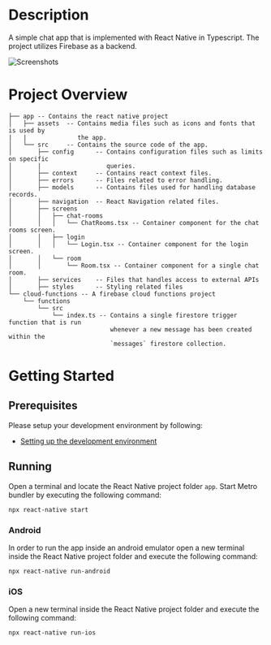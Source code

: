 # Description
A simple chat app that is implemented with React Native in Typescript. The project utilizes Firebase as a backend.

![Screenshots](https://i.imgur.com/FXlSRSg.png)

# Project Overview

```
├── app -- Contains the react native project
│   ├── assets  -- Contains media files such as icons and fonts that is used by 
|   |              the app.
│   └── src     -- Contains the source code of the app.
│       ├── config      -- Contains configuration files such as limits on specific 
│       |                  queries.
│       ├── context     -- Contains react context files.
│       ├── errors      -- Files related to error handling.
│       ├── models      -- Contains files used for handling database records.
│       ├── navigation  -- React Navigation related files.
│       ├── screens
│       │   ├── chat-rooms
│       │   │   └── ChatRooms.tsx -- Container component for the chat rooms screen.
│       │   ├── login
│       │   │   └── Login.tsx -- Container component for the login screen.
│       │   └── room
│       │       └── Room.tsx -- Container component for a single chat room.
│       ├── services    -- Files that handles access to external APIs
│       ├── styles      -- Styling related files
└── cloud-functions -- A firebase cloud functions project
    └── functions
        └── src
            └── index.ts -- Contains a single firestore trigger function that is run 
                            whenever a new message has been created within the 
                            `messages` firestore collection.
```

# Getting Started

## Prerequisites
Please setup your development environment by following:
- [Setting up the development environment](https://reactnative.dev/docs/environment-setup)

## Running
Open a terminal and locate the React Native project folder `app`. Start Metro bundler by executing the following command:
```
npx react-native start
```

### Android
In order to run the app inside an android emulator open a new terminal inside the React Native project folder and execute the following command:
```
npx react-native run-android
```

### iOS
Open a new terminal inside the React Native project folder and execute the following command:
```
npx react-native run-ios
```